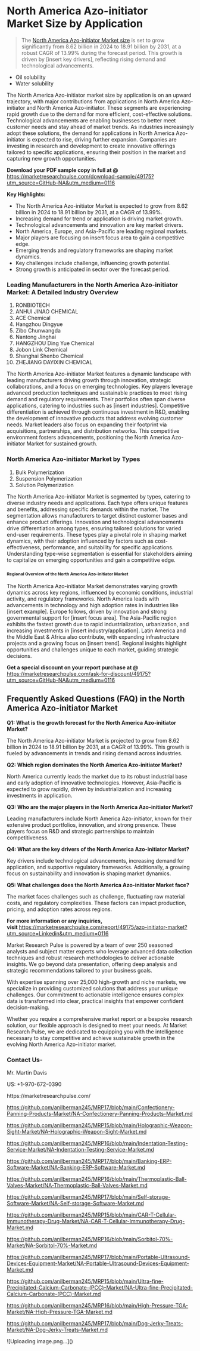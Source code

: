 <h1>North America Azo-initiator Market&nbsp;Size by Application</h1><blockquote><p>The <a href="https://marketresearchpulse.com/download-sample/49175?utm_source=GitHub-NA&amp;utm_medium=0116">North America Azo-initiator Market size</a> is set to grow significantly from 8.62 billion in 2024 to 18.91 billion by 2031, at a robust CAGR of 13.99% during the forecast period. This growth is driven by [insert key drivers], reflecting rising demand and technological advancements.</p></blockquote><ul><li>Oil solubility<li> Water solubility</li></ul><p>The North America Azo-initiator market size by application is on an upward trajectory, with major contributions from applications in North America Azo-initiator and North America Azo-initiator. These segments are experiencing rapid growth due to the demand for more efficient, cost-effective solutions. Technological advancements are enabling businesses to better meet customer needs and stay ahead of market trends. As industries increasingly adopt these solutions, the demand for applications in North America Azo-initiator is expected to rise, driving further expansion. Companies are investing in research and development to create innovative offerings tailored to specific applications, ensuring their position in the market and capturing new growth opportunities.</p><p><strong>Download your PDF sample copy in full at @ </strong><a href="https://marketresearchpulse.com/download-sample/49175?utm_source=GitHub-NA&amp;utm_medium=0116">https://marketresearchpulse.com/download-sample/49175?utm_source=GitHub-NA&amp;utm_medium=0116</a></p><p><strong>Key Highlights: </strong></p><ul><li>The North America Azo-initiator Market is expected to grow from 8.62 billion in 2024 to 18.91 billion by 2031, at a CAGR of 13.99%.</li><li>Increasing demand for trend or application is driving market growth.</li><li>Technological advancements and innovation are key market drivers.</li><li>North America, Europe, and Asia-Pacific are leading regional markets.</li><li>Major players are focusing on insert focus area to gain a competitive edge.</li><li>Emerging trends and regulatory frameworks are shaping market dynamics.</li><li>Key challenges include challenge, influencing growth potential.</li><li>Strong growth is anticipated in sector over the forecast period.</li></ul><h3>Leading Manufacturers in the North America Azo-initiator Market: A Detailed Industry Overview</h3><ol><li>RONBIOTECH</li><li>ANHUI JINAO CHEMICAL</li><li>ACE Chemical</li><li>Hangzhou Dingyue</li><li>Zibo Chunwangda</li><li>Nantong Jinghai</li><li>HANGZHOU Ding Yue Chemical</li><li>Jobon Link Chemical</li><li>Shanghai Shenbo Chemical</li><li>ZHEJIANG DAYIXIN CHEMICAL</li></ol><div class="flex max-w-full flex-col flex-grow"><div class="min-h-8 text-message flex w-full flex-col items-end gap-2 whitespace-normal break-words [.text-message+&amp;]:mt-5" dir="auto" data-message-author-role="assistant" data-message-id="fd8432e4-4910-450d-b182-61b7bfb0a01f" data-message-model-slug="gpt-4o"><div class="flex w-full flex-col gap-1 empty:hidden first:pt-[3px]"><div class="markdown prose w-full break-words dark:prose-invert light"><p>The North America Azo-initiator Market features a dynamic landscape with leading manufacturers driving growth through innovation, strategic collaborations, and a focus on emerging technologies. Key players leverage advanced production techniques and sustainable practices to meet rising demand and regulatory requirements. Their portfolios often span diverse applications, catering to industries such as [insert industries]. Competitive differentiation is achieved through continuous investment in R&amp;D, enabling the development of innovative products that address evolving customer needs. Market leaders also focus on expanding their footprint via acquisitions, partnerships, and distribution networks. This competitive environment fosters advancements, positioning the North America Azo-initiator Market for sustained growth.</p></div></div></div></div><h3>North America Azo-initiator Market by Types</h3><ol><li>Bulk Polymerization<li> Suspension Polymerization<li> Solution Polymerization</li></ol><div class="flex max-w-full flex-col flex-grow"><div class="min-h-8 text-message flex w-full flex-col items-end gap-2 whitespace-normal break-words [.text-message+&amp;]:mt-5" dir="auto" data-message-author-role="assistant" data-message-id="084470be-0bb7-4664-bddf-5156b4f41249" data-message-model-slug="gpt-4o-mini"><div class="flex w-full flex-col gap-1 empty:hidden first:pt-[3px]"><div class="markdown prose w-full break-words dark:prose-invert light"><p>The North America Azo-initiator Market is segmented by types, catering to diverse industry needs and applications. Each type offers unique features and benefits, addressing specific demands within the market. The segmentation allows manufacturers to target distinct customer bases and enhance product offerings. Innovation and technological advancements drive differentiation among types, ensuring tailored solutions for varied end-user requirements. These types play a pivotal role in shaping market dynamics, with their adoption influenced by factors such as cost-effectiveness, performance, and suitability for specific applications. Understanding type-wise segmentation is essential for stakeholders aiming to capitalize on emerging opportunities and gain a competitive edge.</p></div></div></div></div><h3><span style="font-size: 11px;">Regional Overview of the North America Azo-initiator Market</span></h3><div class="flex max-w-full flex-col flex-grow"><div class="min-h-8 text-message flex w-full flex-col items-end gap-2 whitespace-normal break-words [.text-message+&amp;]:mt-5" dir="auto" data-message-author-role="assistant" data-message-id="e9038762-ce64-4e30-91c9-9bd413514231" data-message-model-slug="gpt-4o-mini"><div class="flex w-full flex-col gap-1 empty:hidden first:pt-[3px]"><div class="markdown prose w-full break-words dark:prose-invert light"><p>The North America Azo-initiator Market demonstrates varying growth dynamics across key regions, influenced by economic conditions, industrial activity, and regulatory frameworks. North America leads with advancements in technology and high adoption rates in industries like [insert example]. Europe follows, driven by innovation and strong governmental support for [insert focus area]. The Asia-Pacific region exhibits the fastest growth due to rapid industrialization, urbanization, and increasing investments in [insert industry/application]. Latin America and the Middle East &amp; Africa also contribute, with expanding infrastructure projects and a growing focus on [insert trend]. Regional insights highlight opportunities and challenges unique to each market, guiding strategic decisions.</p></div></div></div></div><p><strong>Get a special discount on your report purchase at @ </strong><a href="https://marketresearchpulse.com/ask-for-discount/49175?utm_source=GitHub-NA&amp;utm_medium=0116">https://marketresearchpulse.com/ask-for-discount/49175?utm_source=GitHub-NA&amp;utm_medium=0116</a></p><h2>Frequently Asked Questions (FAQ) in the North America Azo-initiator Market</h2><p><strong>Q1: What is the growth forecast for the North America Azo-initiator Market?</strong></p><p>The North America Azo-initiator Market is projected to grow from 8.62 billion in 2024 to 18.91 billion by 2031, at a CAGR of 13.99%. This growth is fueled by advancements in trends and rising demand across industries.</p><p><strong>Q2: Which region dominates the North America Azo-initiator Market?</strong></p><p>North America currently leads the market due to its robust industrial base and early adoption of innovative technologies. However, Asia-Pacific is expected to grow rapidly, driven by industrialization and increasing investments in application.</p><p><strong>Q3: Who are the major players in the North America Azo-initiator Market?</strong></p><p>Leading manufacturers include North America Azo-initiator, known for their extensive product portfolios, innovation, and strong presence. These players focus on R&amp;D and strategic partnerships to maintain competitiveness.</p><p><strong>Q4: What are the key drivers of the North America Azo-initiator Market?</strong></p><p>Key drivers include technological advancements, increasing demand for application, and supportive regulatory frameworks. Additionally, a growing focus on sustainability and innovation is shaping market dynamics.</p><p><strong>Q5: What challenges does the North America Azo-initiator Market face?</strong></p><p>The market faces challenges such as challenge, fluctuating raw material costs, and regulatory complexities. These factors can impact production, pricing, and adoption rates across regions.</p><p><strong>For more information or any inquiries, visit&nbsp;</strong><a href="https://marketresearchpulse.com/report/49175/azo-initiator-market?utm_source=Linkedin&utm_medium=0116">https://marketresearchpulse.com/report/49175/azo-initiator-market?utm_source=Linkedin&utm_medium=0116</a></p><p>Market Research Pulse is powered by a team of over 250 seasoned analysts and subject matter experts who leverage advanced data collection techniques and robust research methodologies to deliver actionable insights. We go beyond data presentation, offering deep analysis and strategic recommendations tailored to your business goals.</p><p>With expertise spanning over 25,000 high-growth and niche markets, we specialize in providing customized solutions that address your unique challenges. Our commitment to actionable intelligence ensures complex data is transformed into clear, practical insights that empower confident decision-making.</p><p>Whether you require a comprehensive market report or a bespoke research solution, our flexible approach is designed to meet your needs. At Market Research Pulse, we are dedicated to equipping you with the intelligence necessary to stay competitive and achieve sustainable growth in the evolving North America Azo-initiator market.</p><h3><strong>Contact Us-</strong></h3><p>Mr. Martin Davis</p><p>US: +1-970-672-0390</p><p>https://marketresearchpulse.com/</p><p><a href="https://github.com/anilberman245/MRP17/blob/main/Confectionery-Panning-Products-Market/NA-Confectionery-Panning-Products-Market.md">https://github.com/anilberman245/MRP17/blob/main/Confectionery-Panning-Products-Market/NA-Confectionery-Panning-Products-Market.md</a></p><p><a href="https://github.com/anilberman245/MRP15/blob/main/Holographic-Weapon-Sight-Market/NA-Holographic-Weapon-Sight-Market.md">https://github.com/anilberman245/MRP15/blob/main/Holographic-Weapon-Sight-Market/NA-Holographic-Weapon-Sight-Market.md</a></p><p><a href="https://github.com/anilberman245/MRP16/blob/main/Indentation-Testing-Service-Market/NA-Indentation-Testing-Service-Market.md">https://github.com/anilberman245/MRP16/blob/main/Indentation-Testing-Service-Market/NA-Indentation-Testing-Service-Market.md</a></p><p><a href="https://github.com/anilberman245/MRP17/blob/main/Banking-ERP-Software-Market/NA-Banking-ERP-Software-Market.md">https://github.com/anilberman245/MRP17/blob/main/Banking-ERP-Software-Market/NA-Banking-ERP-Software-Market.md</a></p><p><a href="https://github.com/anilberman245/MRP16/blob/main/Thermoplastic-Ball-Valves-Market/NA-Thermoplastic-Ball-Valves-Market.md">https://github.com/anilberman245/MRP16/blob/main/Thermoplastic-Ball-Valves-Market/NA-Thermoplastic-Ball-Valves-Market.md</a></p><p><a href="https://github.com/anilberman245/MRP17/blob/main/Self-storage-Software-Market/NA-Self-storage-Software-Market.md">https://github.com/anilberman245/MRP17/blob/main/Self-storage-Software-Market/NA-Self-storage-Software-Market.md</a></p><p><a href="https://github.com/anilberman245/MRP15/blob/main/CAR-T-Cellular-Immunotherapy-Drug-Market/NA-CAR-T-Cellular-Immunotherapy-Drug-Market.md">https://github.com/anilberman245/MRP15/blob/main/CAR-T-Cellular-Immunotherapy-Drug-Market/NA-CAR-T-Cellular-Immunotherapy-Drug-Market.md</a></p><p><a href="https://github.com/anilberman245/MRP16/blob/main/Sorbitol-70%-Market/NA-Sorbitol-70%-Market.md">https://github.com/anilberman245/MRP16/blob/main/Sorbitol-70%-Market/NA-Sorbitol-70%-Market.md</a></p><p><a href="https://github.com/anilberman245/MRP17/blob/main/Portable-Ultrasound-Devices-Equipment-Market/NA-Portable-Ultrasound-Devices-Equipment-Market.md">https://github.com/anilberman245/MRP17/blob/main/Portable-Ultrasound-Devices-Equipment-Market/NA-Portable-Ultrasound-Devices-Equipment-Market.md</a></p><p><a href="https://github.com/anilberman245/MRP15/blob/main/Ultra-fine-Precipitated-Calcium-Carbonate-(PCC)-Market/NA-Ultra-fine-Precipitated-Calcium-Carbonate-(PCC)-Market.md">https://github.com/anilberman245/MRP15/blob/main/Ultra-fine-Precipitated-Calcium-Carbonate-(PCC)-Market/NA-Ultra-fine-Precipitated-Calcium-Carbonate-(PCC)-Market.md</a></p><p><a href="https://github.com/anilberman245/MRP16/blob/main/High-Pressure-TGA-Market/NA-High-Pressure-TGA-Market.md">https://github.com/anilberman245/MRP16/blob/main/High-Pressure-TGA-Market/NA-High-Pressure-TGA-Market.md</a></p><p><a href="https://github.com/anilberman245/MRP17/blob/main/Dog-Jerky-Treats-Market/NA-Dog-Jerky-Treats-Market.md">https://github.com/anilberman245/MRP17/blob/main/Dog-Jerky-Treats-Market/NA-Dog-Jerky-Treats-Market.md</a></p>
![Uploading image.png…]()
